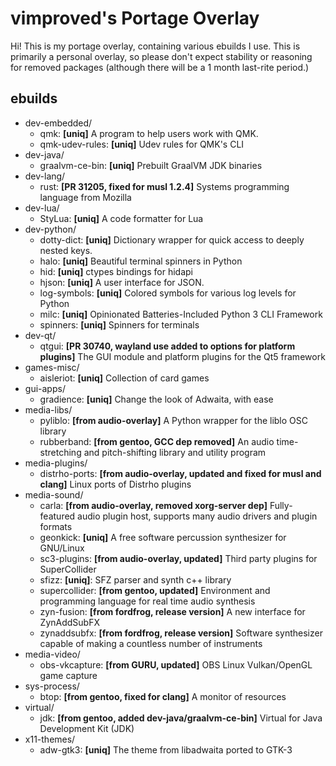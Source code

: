 # vimproved's Portage Overlay
Hi! This is my portage overlay, containing various ebuilds I use. This is primarily a personal overlay, so please don't expect stability or reasoning for removed packages (although there will be a 1 month last-rite period.)

## ebuilds
- dev-embedded/
    - qmk: **[uniq]** A program to help users work with QMK.
    - qmk-udev-rules: **[uniq]** Udev rules for QMK's CLI
- dev-java/
    - graalvm-ce-bin: **[uniq]** Prebuilt GraalVM JDK binaries
- dev-lang/
    - rust: **[PR 31205, fixed for musl 1.2.4]** Systems programming language from Mozilla
- dev-lua/
    - StyLua: **[uniq]** A code formatter for Lua
- dev-python/
    - dotty-dict: **[uniq]** Dictionary wrapper for quick access to deeply nested keys.
    - halo: **[uniq]** Beautiful terminal spinners in Python
    - hid: **[uniq]** ctypes bindings for hidapi
    - hjson: **[uniq]** A user interface for JSON.
    - log-symbols: **[uniq]** Colored symbols for various log levels for Python
    - milc: **[uniq]** Opinionated Batteries-Included Python 3 CLI Framework
    - spinners: **[uniq]** Spinners for terminals
- dev-qt/
    - qtgui: **[PR 30740, wayland use added to options for platform plugins]** The GUI module and platform plugins for the Qt5 framework
- games-misc/
    - aisleriot: **[uniq]** Collection of card games
- gui-apps/
    - gradience: **[uniq]** Change the look of Adwaita, with ease
- media-libs/
    - pyliblo: **[from audio-overlay]** A Python wrapper for the liblo OSC library
    - rubberband: **[from gentoo, GCC dep removed]** An audio time-stretching and pitch-shifting library and utility program
- media-plugins/
    - distrho-ports: **[from audio-overlay, updated and fixed for musl and clang]** Linux ports of Distrho plugins
- media-sound/
    - carla: **[from audio-overlay, removed xorg-server dep]** Fully-featured audio plugin host, supports many audio drivers and plugin formats
    - geonkick: **[uniq]** A free software percussion synthesizer for GNU/Linux
    - sc3-plugins: **[from audio-overlay, updated]** Third party plugins for SuperCollider
    - sfizz: **[uniq]**: SFZ parser and synth c++ library
    - supercollider: **[from gentoo, updated]** Environment and programming language for real time audio synthesis
    - zyn-fusion: **[from fordfrog, release version]** A new interface for ZynAddSubFX
    - zynaddsubfx: **[from fordfrog, release version]** Software synthesizer capable of making a countless number of instruments
- media-video/
    - obs-vkcapture: **[from GURU, updated]** OBS Linux Vulkan/OpenGL game capture
- sys-process/
    - btop: **[from gentoo, fixed for clang]** A monitor of resources
- virtual/
    - jdk: **[from gentoo, added dev-java/graalvm-ce-bin]** Virtual for Java Development Kit (JDK)
- x11-themes/
    - adw-gtk3: **[uniq]** The theme from libadwaita ported to GTK-3
